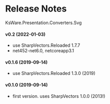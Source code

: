 # Release Notes
KsWare.Presentation.Converters.Svg
#### v0.2 (2022-01-03)
- use SharpVectors.Reloaded 1.7.7
- net452-net6.0, netcoreapp3.1
#### v0.1.6 (2019-09-14)
- use SharpVectors.Reloaded 1.3.0 (2019)
#### v0.1.0 (2019-09-14)
- first version. uses SharpVectors 1.0.0 (2013!)